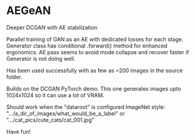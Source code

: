 # AEGeAN
Deeper DCGAN with AE stabilization

Parallel training of GAN as an AE with dedicated losses for each stage. Generator class has conditional .forward() method for enhanced ergonomics. AE pass seems to avoid mode collapse and recover faster if Generator is not doing well.

Has been used successfully with as few as ~200 images in the source folder.

Builds on the DCGAN PyTorch demo. This one generates images upto 1024x1024 so it can use a lot of VRAM.

Should work when the "dataroot" is configured ImageNet style: ".../a_dir_of_images/what_would_be_a_label" or ".../cat_pics/cute_cats/cat_001.jpg"

Have fun!
